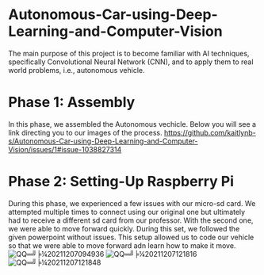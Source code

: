 # Autonomous-Car-using-Deep-Learning-and-Computer-Vision
The main purpose of this project is to become familiar with AI techniques, specifically Convolutional Neural Network (CNN), and to apply them to real world problems, i.e., autonomous vehicle.

# Phase 1: Assembly
In this phase, we assembled the Autonomous vechicle. Below you will see a link directing you to our images of the process.
https://github.com/kaitlynb-s/Autonomous-Car-using-Deep-Learning-and-Computer-Vision/issues/1#issue-1038827314

# Phase 2: Setting-Up Raspberry Pi
During this phase, we experienced a few issues with our micro-sd card. We attempted multiple times to connect using our original one but ultimately had to receive a different sd card from our professor. With the second one, we were able to move forward quickly. During this set, we followed the given powerpoint without issues. This setup allowed us to code our vehicle so that we were able to move forward adn learn how to make it move.
![QQ═╝╞¼20211207094936](https://user-images.githubusercontent.com/90004321/145451318-105d1acb-02da-46a5-9d89-fed2be7d9da9.png)
![QQ═╝╞¼20211207121816](https://user-images.githubusercontent.com/90004321/145451347-e7d4f2d5-1ae5-4f9d-bab4-026948f4617c.png)
![QQ═╝╞¼20211207121848](https://user-images.githubusercontent.com/90004321/145451364-f22386d4-9b7b-4626-a4f5-8e67d5e15d4f.png)

